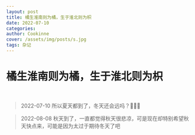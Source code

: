 ```yaml
---
layout: post
title: 橘生淮南则为橘，生于淮北则为枳
date: 2022-07-10
categories: 
author: Cookinne
cover: /assets/img/posts/s.jpg
tags: 杂记
---
```

# 橘生淮南则为橘，生于淮北则为枳

<br />

> 2022-07-10
所以夏天都到了，冬天还会远吗？🍻🍻🍻

> 2022-08-08
秋天到了，一直都觉得秋天很悲凉，可是现在却特别希望秋天快点来，可能是因为太过于期待冬天了吧
<br />